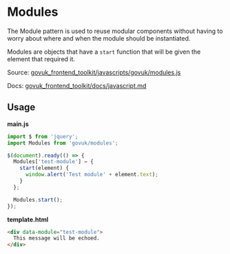 # Modules

The Module pattern is used to reuse modular components without having to worry
about where and when the module should be instantiated.

Modules are objects that have a `start` function that will be given the element
that required it.

Source: [govuk_frontend_toolkit/javascripts/govuk/modules.js](https://github.com/alphagov/govuk_frontend_toolkit/blob/master/javascripts/govuk/modules.js)

Docs: [govuk_frontend_toolkit/docs/javascript.md](https://github.com/alphagov/govuk_frontend_toolkit/blob/master/docs/javascript.md)

## Usage

**main.js**

```javascript
import $ from 'jquery';
import Modules from 'govuk/modules';

$(document).ready(() => {
  Modules['test-module'] = {
    start(element) {
      window.alert('Test module' + element.text);
    }
  };

  Modules.start();
});
```

**template.html**

```html
<div data-module="test-module">
  This message will be echoed.
</div>
```
